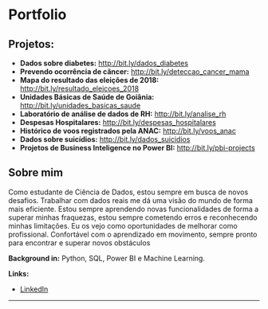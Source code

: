 # Portfolio

## Projetos:

* **Dados sobre diabetes:** http://bit.ly/dados_diabetes
* **Prevendo ocorrência de câncer:** http://bit.ly/deteccao_cancer_mama
* **Mapa do resultado das eleições de 2018:** http://bit.ly/resultado_eleicoes_2018
* **Unidades Básicas de Saúde de Goiânia:** http://bit.ly/unidades_basicas_saude
* **Laboratório de análise de dados de RH:**  http://bit.ly/analise_rh
* **Despesas Hospitalares:**  http://bit.ly/despesas_hospitalares
* **Histórico de voos registrados pela ANAC:**  http://bit.ly/voos_anac
* **Dados sobre suicídios:**  http://bit.ly/dados_suicidios
* **Projetos de Business Inteligence no Power BI:** http://bit.ly/pbi-projects


## Sobre mim

Como estudante de Ciência de Dados, estou sempre em busca de novos desafios. Trabalhar com dados reais me dá uma visão do mundo de forma mais eficiente. Estou sempre aprendendo novas funcionalidades de forma a superar minhas fraquezas, estou sempre cometendo erros e reconhecendo minhas limitações. Eu os vejo como oportunidades de melhorar como profissional. Confortável com o aprendizado em movimento, sempre pronto para encontrar e superar novos obstáculos


**Background in:** Python, SQL, Power BI e Machine Learning.

**Links:**
* [LinkedIn](https://www.linkedin.com/in/allanbraquiel/)

---
